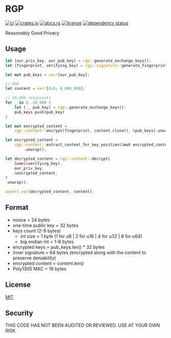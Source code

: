 # RGP

[![ci](https://github.com//ordinarylabs/RGP/actions/workflows/ci.yml/badge.svg)](https://github.com//ordinarylabs/RGP/actions/workflows/ci.yml)
[![crates.io](https://img.shields.io/crates/v/rgp.svg)](https://crates.io/crates/rgp)
[![docs.rs](https://docs.rs/rgp/badge.svg)](https://docs.rs/rgp/)
[![license](https://img.shields.io/github/license/ordinarylabs/RGP.svg)](https://github.com/ordinarylabs/RGP/blob/main/LICENSE)
[![dependency status](https://deps.rs/repo/github/ordinarylabs/RGP/status.svg)](https://deps.rs/repo/github/ordinarylabs/RGP)

Reasonably Good Privacy

## Usage

```rust
let (our_priv_key, our_pub_key) = rgp::generate_exchange_keys();
let (fingerprint, verifying_key) = rgp::signature::generate_fingerprint();

let mut pub_keys = vec![our_pub_key];

// 8mb
let content = vec![0u8; 8_000_000];

// 20,000 recipients
for _ in 0..20_000 {
    let (_, pub_key) = rgp::generate_exchange_keys();
    pub_keys.push(pub_key)
}

let mut encrypted_content =
    rgp::content::encrypt(fingerprint, content.clone(), &pub_keys).unwrap();

let encrypted_content =
    rgp::content::extract_content_for_key_position(&mut encrypted_content, 0)
        .unwrap();

let decrypted_content = rgp::content::decrypt(
    Some(&verifying_key),
    our_priv_key,
    &encrypted_content,
)
.unwrap();

assert_eq!(decrypted_content, content);
```

## Format

- nonce = 24 bytes
- one-time public key = 32 bytes
- keys count (2-9 bytes)
    - int size = 1 byte (1 for u8 | 2 for u16 | 4 for u32 | 8 for u64)
    - big endian int = 1-8 bytes
- encrypted keys = pub_keys.len() * 32 bytes
- inner signature = 64 bytes (encrypted along with the content to preserve deniability)
- encrypted content = content.len()
- Poly1305 MAC = 16 bytes

## License

[MIT](https://opensource.org/license/MIT)

## Security

THIS CODE HAS NOT BEEN AUDITED OR REVIEWED. USE AT YOUR OWN RISK.
